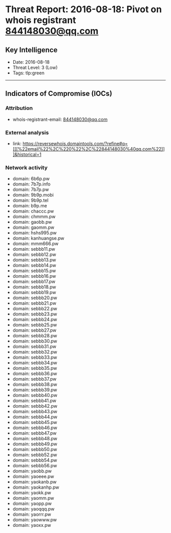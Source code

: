 # Threat Report: 2016-08-18: Pivot on whois registrant 844148030@qq.com


## Key Intelligence
* Date: 2016-08-18
* Threat Level: 3 (Low)
* Tags: tlp:green

---

## Indicators of Compromise (IOCs)
### Attribution
* whois-registrant-email: 844148030@qq.com

### External analysis
* link: https://reversewhois.domaintools.com/?refine#q=[[[%22email%22%2C%220%22%2C%22844148030%40qq.com%22]]]&historical=1

### Network activity
* domain: 6b6p.pw
* domain: 7b7p.info
* domain: 7b7p.pw
* domain: 9b9p.mobi
* domain: 9b9p.tel
* domain: b9p.me
* domain: chaccc.pw
* domain: chmmm.pw
* domain: gaobb.pw
* domain: gaomm.pw
* domain: hshs995.pw
* domain: kanhuangse.pw
* domain: mmm666.pw
* domain: sebbb11.pw
* domain: sebbb12.pw
* domain: sebbb13.pw
* domain: sebbb14.pw
* domain: sebbb15.pw
* domain: sebbb16.pw
* domain: sebbb17.pw
* domain: sebbb18.pw
* domain: sebbb19.pw
* domain: sebbb20.pw
* domain: sebbb21.pw
* domain: sebbb22.pw
* domain: sebbb23.pw
* domain: sebbb24.pw
* domain: sebbb25.pw
* domain: sebbb27.pw
* domain: sebbb28.pw
* domain: sebbb30.pw
* domain: sebbb31.pw
* domain: sebbb32.pw
* domain: sebbb33.pw
* domain: sebbb34.pw
* domain: sebbb35.pw
* domain: sebbb36.pw
* domain: sebbb37.pw
* domain: sebbb38.pw
* domain: sebbb39.pw
* domain: sebbb40.pw
* domain: sebbb41.pw
* domain: sebbb42.pw
* domain: sebbb43.pw
* domain: sebbb44.pw
* domain: sebbb45.pw
* domain: sebbb46.pw
* domain: sebbb47.pw
* domain: sebbb48.pw
* domain: sebbb49.pw
* domain: sebbb50.pw
* domain: sebbb52.pw
* domain: sebbb54.pw
* domain: sebbb56.pw
* domain: yaobb.pw
* domain: yaoeee.pw
* domain: yaokanb.pw
* domain: yaokanhp.pw
* domain: yaokk.pw
* domain: yaomm.pw
* domain: yaopp.pw
* domain: yaoqqq.pw
* domain: yaorrr.pw
* domain: yaowww.pw
* domain: yaoxx.pw
